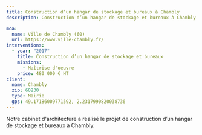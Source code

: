 ```yaml
---
title: Construction d’un hangar de stockage et bureaux à Chambly
description: Construction d’un hangar de stockage et bureaux à Chambly

moa:
  name: Ville de Chambly (60)
  url: https://www.ville-chambly.fr/
interventions:
  - year: "2017"
    title: Construction d’un hangar de stockage et bureaux
    missions:
      - Maîtrise d'oeuvre
    price: 480 000 € HT
client:
  name: Chambly
  zip: 60230
  type: Mairie
  gps: 49.17186009771592, 2.2317990820038736
---
```


Notre cabinet d'architecture a réalisé le projet de construction d’un hangar de
stockage et bureaux à Chambly.
